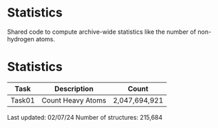 # Statistics
Shared code to compute archive-wide statistics like the number of non-hydrogen atoms.

# Statistics
| Task | Description | Count |
| --- | --- | --- |
| Task01 | Count Heavy Atoms | 2,047,694,921 |

Last updated: 02/07/24
Number of structures: 215,684